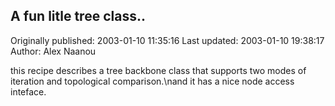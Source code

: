 ## A fun litle tree class..

Originally published: 2003-01-10 11:35:16
Last updated: 2003-01-10 19:38:17
Author: Alex Naanou

this recipe describes a tree backbone class that supports two modes of iteration and topological comparison.\nand it has a nice node access inteface.